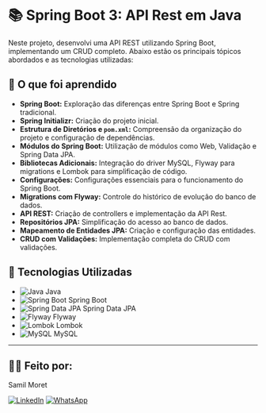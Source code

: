 # 📚 Spring Boot 3: API Rest em Java

Neste projeto, desenvolvi uma API REST utilizando Spring Boot, implementando um CRUD completo. Abaixo estão os principais tópicos abordados e as tecnologias utilizadas:

## 📌 O que foi aprendido

- **Spring Boot:** Exploração das diferenças entre Spring Boot e Spring tradicional.
- **Spring Initializr:** Criação do projeto inicial.
- **Estrutura de Diretórios e `pom.xml`:** Compreensão da organização do projeto e configuração de dependências.
- **Módulos do Spring Boot:** Utilização de módulos como Web, Validação e Spring Data JPA.
- **Bibliotecas Adicionais:** Integração do driver MySQL, Flyway para migrations e Lombok para simplificação de código.
- **Configurações:** Configurações essenciais para o funcionamento do Spring Boot.
- **Migrations com Flyway:** Controle do histórico de evolução do banco de dados.
- **API REST:** Criação de controllers e implementação da API Rest.
- **Repositórios JPA:** Simplificação do acesso ao banco de dados.
- **Mapeamento de Entidades JPA:** Criação e configuração das entidades.
- **CRUD com Validações:** Implementação completa do CRUD com validações.

## 🚀 Tecnologias Utilizadas

- ![Java](https://img.shields.io/badge/Java-ED8B00?style=for-the-badge&logo=java&logoColor=white) Java
- ![Spring Boot](https://img.shields.io/badge/Spring_Boot-6DB33F?style=for-the-badge&logo=spring-boot&logoColor=white) Spring Boot
- ![Spring Data JPA](https://img.shields.io/badge/Spring_Data_JPA-6DB33F?style=for-the-badge&logo=spring&logoColor=white) Spring Data JPA
- ![Flyway](https://img.shields.io/badge/Flyway-CC0200?style=for-the-badge&logo=flyway&logoColor=white) Flyway
- ![Lombok](https://img.shields.io/badge/Lombok-FAFAFA?style=for-the-badge&logo=lombok&logoColor=black) Lombok
- ![MySQL](https://img.shields.io/badge/MySQL-4479A1?style=for-the-badge&logo=mysql&logoColor=white) MySQL

---

## 🧑‍💻 Feito por:
Samil Moret

[![LinkedIn](https://img.icons8.com/color/48/linkedin.png)](https://www.linkedin.com/in/samilmoret/)
[![WhatsApp](https://img.icons8.com/color/48/whatsapp--v1.png)](https://linkwhats.app/f27e11)
